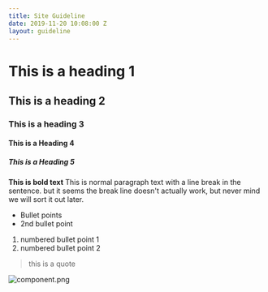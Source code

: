 ```yaml
---
title: Site Guideline
date: 2019-11-20 10:08:00 Z
layout: guideline
---
```


# This is a heading 1
## This is a heading 2
### This is a heading 3
#### This is a Heading 4
##### This is a Heading 5
**This is bold text**
This is normal paragraph text with a
line break in the sentence. but it seems the break line doesn't actually work, but never mind we will sort it out later.

* Bullet points
* 2nd bullet point

1. numbered bullet point 1
2. numbered bullet point 2
> this is a quote

![component.png](/uploads/component.png)